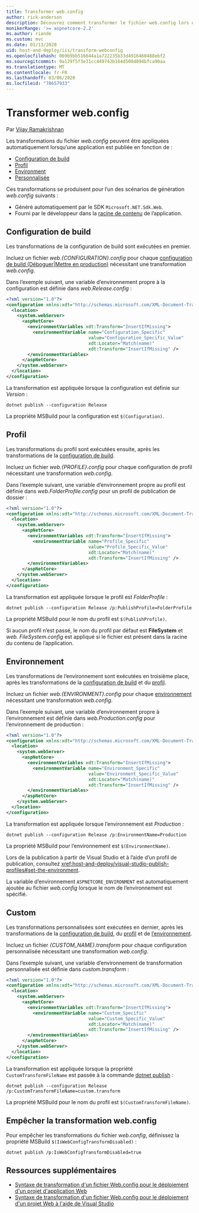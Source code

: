 ```yaml
---
title: Transformer web.config
author: rick-anderson
description: Découvrez comment transformer le fichier web.config lors de la publication d’une application ASP.NET Core.
monikerRange: '>= aspnetcore-2.2'
ms.author: riande
ms.custom: mvc
ms.date: 01/13/2020
uid: host-and-deploy/iis/transform-webconfig
ms.openlocfilehash: 069b9bb516644a1a722235b33d4916460488ebf2
ms.sourcegitcommit: 9a129f5f3e31cc449742b164d5004894bfca90aa
ms.translationtype: MT
ms.contentlocale: fr-FR
ms.lasthandoff: 03/06/2020
ms.locfileid: "78657933"
---
```

# <a name="transform-webconfig"></a>Transformer web.config

Par [Vijay Ramakrishnan](https://github.com/vijayrkn)

Les transformations du fichier *web.config* peuvent être appliquées automatiquement lorsqu’une application est publiée en fonction de :

* [Configuration de build](#build-configuration)
* [Profil](#profile)
* [Environment](#environment)
* [Personnalisée](#custom)

Ces transformations se produisent pour l’un des scénarios de génération *web.config* suivants :

* Généré automatiquement par le SDK `Microsoft.NET.Sdk.Web`.
* Fourni par le développeur dans la [racine de contenu](xref:fundamentals/index#content-root) de l’application.

## <a name="build-configuration"></a>Configuration de build

Les transformations de la configuration de build sont exécutées en premier.

Incluez un fichier *web.{CONFIGURATION}.config* pour chaque [configuration de build (Déboguer|Mettre en production)](/dotnet/core/tools/dotnet-publish#options) nécessitant une transformation *web.config*.

Dans l’exemple suivant, une variable d’environnement propre à la configuration est définie dans *web.Release.config* :

```xml
<?xml version="1.0"?>
<configuration xmlns:xdt="http://schemas.microsoft.com/XML-Document-Transform">
  <location>
    <system.webServer>
      <aspNetCore>
        <environmentVariables xdt:Transform="InsertIfMissing">
          <environmentVariable name="Configuration_Specific" 
                               value="Configuration_Specific_Value" 
                               xdt:Locator="Match(name)" 
                               xdt:Transform="InsertIfMissing" />
        </environmentVariables>
      </aspNetCore>
    </system.webServer>
  </location>
</configuration>
```

La transformation est appliquée lorsque la configuration est définie sur *Version* :

```dotnetcli
dotnet publish --configuration Release
```

La propriété MSBuild pour la configuration est `$(Configuration)`.

## <a name="profile"></a>Profil

Les transformations du profil sont exécutées ensuite, après les transformations de la [configuration de build](#build-configuration).

Incluez un fichier *web.{PROFILE}.config* pour chaque configuration de profil nécessitant une transformation *web.config*.

Dans l’exemple suivant, une variable d’environnement propre au profil est définie dans *web.FolderProfile.config* pour un profil de publication de dossier :

```xml
<?xml version="1.0"?>
<configuration xmlns:xdt="http://schemas.microsoft.com/XML-Document-Transform">
  <location>
    <system.webServer>
      <aspNetCore>
        <environmentVariables xdt:Transform="InsertIfMissing">
          <environmentVariable name="Profile_Specific" 
                               value="Profile_Specific_Value" 
                               xdt:Locator="Match(name)" 
                               xdt:Transform="InsertIfMissing" />
        </environmentVariables>
      </aspNetCore>
    </system.webServer>
  </location>
</configuration>
```

La transformation est appliquée lorsque le profil est *FolderProfile* :

```dotnetcli
dotnet publish --configuration Release /p:PublishProfile=FolderProfile
```

La propriété MSBuild pour le nom du profil est `$(PublishProfile)`.

Si aucun profil n’est passé, le nom du profil par défaut est **FileSystem** et *web. FileSystem.config* est appliqué si le fichier est présent dans la racine du contenu de l’application.

## <a name="environment"></a>Environnement

Les transformations de l’environnement sont exécutées en troisième place, après les transformations de la [configuration de build](#build-configuration) et du [profil](#profile).

Incluez un fichier *web.{ENVIRONMENT}.config* pour chaque [environnement](xref:fundamentals/environments) nécessitant une transformation *web.config*.

Dans l’exemple suivant, une variable d’environnement propre à l’environnement est définie dans *web.Production.config* pour l’environnement de production :

```xml
<?xml version="1.0"?>
<configuration xmlns:xdt="http://schemas.microsoft.com/XML-Document-Transform">
  <location>
    <system.webServer>
      <aspNetCore>
        <environmentVariables xdt:Transform="InsertIfMissing">
          <environmentVariable name="Environment_Specific" 
                               value="Environment_Specific_Value" 
                               xdt:Locator="Match(name)" 
                               xdt:Transform="InsertIfMissing" />
        </environmentVariables>
      </aspNetCore>
    </system.webServer>
  </location>
</configuration>
```

La transformation est appliquée lorsque l’environnement est *Production* :

```dotnetcli
dotnet publish --configuration Release /p:EnvironmentName=Production
```

La propriété MSBuild pour l’environnement est `$(EnvironmentName)`.

Lors de la publication à partir de Visual Studio et à l’aide d’un profil de publication, consultez <xref:host-and-deploy/visual-studio-publish-profiles#set-the-environment>.

La variable d’environnement `ASPNETCORE_ENVIRONMENT` est automatiquement ajoutée au fichier *web.config* lorsque le nom de l’environnement est spécifié.

## <a name="custom"></a>Custom

Les transformations personnalisées sont exécutées en dernier, après les transformations de la [configuration de build](#build-configuration), du [profil](#profile) et de [l’environnement](#environment).

Incluez un fichier *{CUSTOM_NAME}.transform* pour chaque configuration personnalisée nécessitant une transformation *web.config*.

Dans l’exemple suivant, une variable d’environnement de transformation personnalisée est définie dans *custom.transform* :

```xml
<?xml version="1.0"?>
<configuration xmlns:xdt="http://schemas.microsoft.com/XML-Document-Transform">
  <location>
    <system.webServer>
      <aspNetCore>
        <environmentVariables xdt:Transform="InsertIfMissing">
          <environmentVariable name="Custom_Specific" 
                               value="Custom_Specific_Value" 
                               xdt:Locator="Match(name)" 
                               xdt:Transform="InsertIfMissing" />
        </environmentVariables>
      </aspNetCore>
    </system.webServer>
  </location>
</configuration>
```

La transformation est appliquée lorsque la propriété `CustomTransformFileName` est passée à la commande [dotnet publish](/dotnet/core/tools/dotnet-publish) :

```dotnetcli
dotnet publish --configuration Release /p:CustomTransformFileName=custom.transform
```

La propriété MSBuild pour le nom du profil est `$(CustomTransformFileName)`.

## <a name="prevent-webconfig-transformation"></a>Empêcher la transformation web.config

Pour empêcher les transformations du fichier *web.config*, définissez la propriété MSBuild `$(IsWebConfigTransformDisabled)` :

```dotnetcli
dotnet publish /p:IsWebConfigTransformDisabled=true
```

## <a name="additional-resources"></a>Ressources supplémentaires

* [Syntaxe de transformation d'un fichier Web.config pour le déploiement d'un projet d'application Web](/previous-versions/dd465326(v=vs.100))
* [Syntaxe de transformation d'un fichier Web.config pour le déploiement d'un projet Web à l'aide de Visual Studio](/previous-versions/aspnet/dd465326(v=vs.110))
